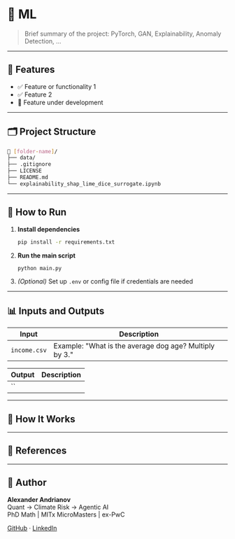 # 📘 ML

> Brief summary of the project: PyTorch, GAN, Explainability, Anomaly Detection, ...

---

## 🔧 Features

- ✅ Feature or functionality 1
- ✅ Feature 2
- 🚧 Feature under development

---

## 🗂️ Project Structure

```bash
📁 [folder-name]/
├── data/
├── .gitignore
├── LICENSE
├── README.md
└── explainability_shap_lime_dice_surrogate.ipynb
```

---

## 🚀 How to Run

1. **Install dependencies**
   ```bash
   pip install -r requirements.txt
   ```

2. **Run the main script**
   ```bash
   python main.py
   ```

3. *(Optional)* Set up `.env` or config file if credentials are needed

---

## 📊 Inputs and Outputs

| Input | Description |
|-------|-------------|
| `income.csv` | Example: "What is the average dog age? Multiply by 3." |

| Output | Description |
|--------|-------------|
| `` |  |

---

## 🧠 How It Works


---

## 📄 References


---

## 👨 Author

**Alexander Andrianov**  
Quant → Climate Risk → Agentic AI  
PhD Math | MITx MicroMasters | ex-PwC

[GitHub](https://github.com/AndrianovAL) · [LinkedIn](https://www.linkedin.com/in/alexander--andrianov)

